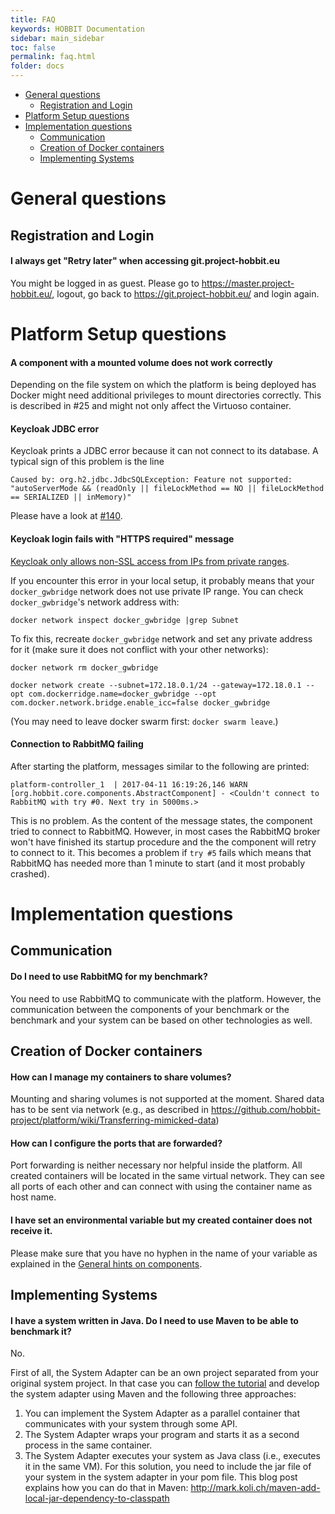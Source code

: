 ```yaml
---
title: FAQ
keywords: HOBBIT Documentation
sidebar: main_sidebar
toc: false
permalink: faq.html
folder: docs
---
```


* [General questions](#general-questions)
    * [Registration and Login](#registration-and-login)
* [Platform Setup questions](#platform-setup-questions)
* [Implementation questions](#implementation-questions)
    * [Communication](/#communication)
    * [Creation of Docker containers](#creation-of-docker-containers)
    * [Implementing Systems](#implementing-systems)

# General questions

## Registration and Login

#### I always get "Retry later" when accessing git.project-hobbit.eu

You might be logged in as guest. Please go to https://master.project-hobbit.eu/, logout, go back to https://git.project-hobbit.eu/ and login again.

# Platform Setup questions

#### A component with a mounted volume does not work correctly

Depending on the file system on which the platform is being deployed has Docker might need additional privileges to mount directories correctly. This is described in #25 and might not only affect the Virtuoso container.

#### Keycloak JDBC error

Keycloak prints a JDBC error because it can not connect to its database. A typical sign of this problem is the line
```
Caused by: org.h2.jdbc.JdbcSQLException: Feature not supported: "autoServerMode && (readOnly || fileLockMethod == NO || fileLockMethod == SERIALIZED || inMemory)"
```
Please have a look at [#140](https://github.com/hobbit-project/platform/issues/140#issuecomment-341407382).

#### Keycloak login fails with "HTTPS required" message

[Keycloak only allows non-SSL access from IPs from private ranges](https://www.keycloak.org/docs/3.3/server_installation/topics/network/https.html).

If you encounter this error in your local setup, it probably means that
your `docker_gwbridge` network does not use private IP range.
You can check `docker_gwbridge`'s network address with:

`docker network inspect docker_gwbridge |grep Subnet`

To fix this, recreate `docker_gwbridge` network and set any private address for it
(make sure it does not conflict with your other networks):

`docker network rm docker_gwbridge`

`docker network create --subnet=172.18.0.1/24 --gateway=172.18.0.1 --opt com.dockerridge.name=docker_gwbridge --opt com.docker.network.bridge.enable_icc=false docker_gwbridge`

(You may need to leave docker swarm first: `docker swarm leave`.)

#### Connection to RabbitMQ failing

After starting the platform, messages similar to the following are printed:
```
platform-controller_1  | 2017-04-11 16:19:26,146 WARN [org.hobbit.core.components.AbstractComponent] - <Couldn't connect to RabbitMQ with try #0. Next try in 5000ms.>
```
This is no problem. As the content of the message states, the component tried to connect to RabbitMQ. However, in most cases the RabbitMQ broker won't have finished its startup procedure and the the component will retry to connect to it. This becomes a problem if `try #5` fails which means that RabbitMQ has needed more than 1 minute to start (and it most probably crashed).

# Implementation questions

## Communication

#### Do I need to use RabbitMQ for my benchmark?
You need to use RabbitMQ to communicate with the platform. However, the communication between the components of your benchmark or the benchmark and your system can be based on other technologies as well.

## Creation of Docker containers

#### How can I manage my containers to share volumes?
Mounting and sharing volumes is not supported at the moment. Shared data has to be sent via network (e.g., as described in https://github.com/hobbit-project/platform/wiki/Transferring-mimicked-data)

#### How can I configure the ports that are forwarded?
Port forwarding is neither necessary nor helpful inside the platform. All created containers will be located in the same virtual network. They can see all ports of each other and can connect with using the container name as host name.

#### I have set an environmental variable but my created container does not receive it.
Please make sure that you have no hyphen in the name of your variable as explained in the [General hints on components](https://github.com/hobbit-project/platform/wiki/General-hints-on-components#environment-variables).

## Implementing Systems

#### I have a system written in Java. Do I need to use Maven to be able to benchmark it?
No.

First of all, the System Adapter can be an own project separated from your original system project. In that case you can [follow the tutorial](/system_integration.html) and develop the system adapter using Maven and the following three approaches:
1. You can implement the System Adapter as a parallel container that communicates with your system through some API.
1. The System Adapter wraps your program and starts it as a second process in the same container.
1. The System Adapter executes your system as Java class (i.e., executes it in the same VM). For this solution, you need to include the jar file of your system in the system adapter in your pom file. This blog post explains how you can do that in Maven: http://mark.koli.ch/maven-add-local-jar-dependency-to-classpath



